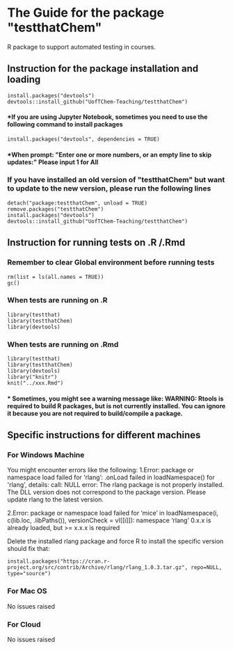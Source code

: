 
# The Guide for the package "testthatChem"
R package to support automated testing in courses.

## Instruction for the package installation and loading
	install.packages("devtools")
	devtools::install_github("UofTChem-Teaching/testthatChem")
	
#### *If you are using Jupyter Notebook, sometimes you need to use the following command to install packages
	install.packages("devtools", dependencies = TRUE)	
#### *When prompt: "Enter one or more numbers, or an empty line to skip updates:" Please input **1** for All


### If you have installed an old version of "testthatChem" but want to update to the new version, please run the following lines
	detach("package:testthatChem", unload = TRUE)
	remove.packages("testthatChem")
	install.packages("devtools")
	devtools::install_github("UofTChem-Teaching/testthatChem")

## Instruction for running tests on .R /.Rmd

### Remember to clear Global environment before running tests
	rm(list = ls(all.names = TRUE))
	gc()

### When tests are running on .R
	library(testthat)
	library(testthatChem)
	library(devtools)
	
### When tests are running on .Rmd
	library(testthat)
	library(testthatChem)
	library(devtools)
	library("knitr")
	knit("../xxx.Rmd")
#### * Sometimes, you might see a warning message like: WARNING: Rtools is required to build R packages, but is not currently installed. You can ignore it because you are not required to build/compile a package. 


## Specific instructions for different machines 

### For Windows Machine
You might encounter errors like the following:
1.Error: package or namespace load failed for ‘rlang’:
 .onLoad failed in loadNamespace() for 'rlang', details:
  call: NULL
  error: The rlang package is not properly installed.
The DLL version does not correspond to the package version.
Please update rlang to the latest version.

2.Error: package or namespace load failed for ‘mice’ in loadNamespace(i, c(lib.loc, .libPaths()), versionCheck = vI[[i]]):
namespace ‘rlang’ 0.x.x is already loaded, but >= x.x.x is required

Delete the installed rlang package and force R to install the specific version should fix that:

	install.packages("https://cran.r-project.org/src/contrib/Archive/rlang/rlang_1.0.3.tar.gz", repo=NULL, type="source")

### For Mac OS
No issues raised

### For Cloud
No issues raised
